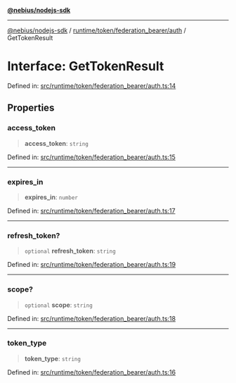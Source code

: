 [**@nebius/nodejs-sdk**](../../../../../README.md)

---

[@nebius/nodejs-sdk](../../../../../README.md) / [runtime/token/federation_bearer/auth](../README.md) / GetTokenResult

# Interface: GetTokenResult

Defined in: [src/runtime/token/federation_bearer/auth.ts:14](https://github.com/nebius/nodejs-sdk/blob/a37d220b2851e3bf0d396cb03828d544f584df45/src/runtime/token/federation_bearer/auth.ts#L14)

## Properties

### access_token

> **access_token**: `string`

Defined in: [src/runtime/token/federation_bearer/auth.ts:15](https://github.com/nebius/nodejs-sdk/blob/a37d220b2851e3bf0d396cb03828d544f584df45/src/runtime/token/federation_bearer/auth.ts#L15)

---

### expires_in

> **expires_in**: `number`

Defined in: [src/runtime/token/federation_bearer/auth.ts:17](https://github.com/nebius/nodejs-sdk/blob/a37d220b2851e3bf0d396cb03828d544f584df45/src/runtime/token/federation_bearer/auth.ts#L17)

---

### refresh_token?

> `optional` **refresh_token**: `string`

Defined in: [src/runtime/token/federation_bearer/auth.ts:19](https://github.com/nebius/nodejs-sdk/blob/a37d220b2851e3bf0d396cb03828d544f584df45/src/runtime/token/federation_bearer/auth.ts#L19)

---

### scope?

> `optional` **scope**: `string`

Defined in: [src/runtime/token/federation_bearer/auth.ts:18](https://github.com/nebius/nodejs-sdk/blob/a37d220b2851e3bf0d396cb03828d544f584df45/src/runtime/token/federation_bearer/auth.ts#L18)

---

### token_type

> **token_type**: `string`

Defined in: [src/runtime/token/federation_bearer/auth.ts:16](https://github.com/nebius/nodejs-sdk/blob/a37d220b2851e3bf0d396cb03828d544f584df45/src/runtime/token/federation_bearer/auth.ts#L16)
